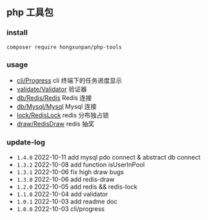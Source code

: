 ## php 工具包

### install 

`composer require hongxunpan/php-tools`

### usage

- [cli/Progress](readme/cli-progress.md) cli 终端下的任务进度显示
- [validate/Validator](readme/validate-validator.md) 验证器
- [db/Redis/Redis](readme/db-redis.md) Redis 连接
- [db/Mysql/Mysql](readme/db-mysql.md) Mysql 连接
- [lock/RedisLock](readme/redis-lock.md) redis 分布独占锁
- [draw/RedisDraw](readme/redis-draw.md) redis 抽奖

### update-log

- `1.4.0` 2022-10-11 add mysql pdo connect & abstract db connect
- `1.3.2` 2022-10-08 add function isUserInPool
- `1.3.1` 2022-10-06 fix high draw bugs
- `1.3.0` 2022-10-06 add redis-draw
- `1.2.0` 2022-10-05 add redis && redis-lock
- `1.1.0` 2022-10-04 add validator
- `1.0.1` 2022-10-03 add readme doc
- `1.0.0` 2022-10-03 cli/progress